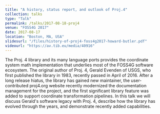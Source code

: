 ```yaml
---
title: "A history, status report, and outlook of Proj.4"
collection: talks
type: "Talk"
permalink: /talks/2017-08-18-proj4
venue: "FOSS4G 2017"
date: 2017-08-17
location: "Boston, MA, USA"
slidesurl: "/files/history-of-proj4-foss4g2017-howard-butler.pdf"
videourl: "https://av.tib.eu/media/40916"
---
```


The Proj. 4 library and its many language ports provides the coordinate system math implementation that underlies most of the FOSS4G software ecosystem. The original author of Proj. 4, Gerald Evenden of USGS, who first published the library in 1983, recently passed in April of 2016. After a long release hiatus, the library has gained new maintainer, the user-contributed proj4.org website recently modernized the documentation management for the project, and the first significant library feature was added to support coordinate transformation pipelines. In this talk we will discuss Gerald's software legacy with Proj. 4, describe how the library has evolved through the years, and demonstrate recently added capabilities.
